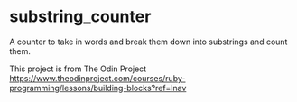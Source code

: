 # substring_counter
A counter to take in words and break them down into substrings and count them.

This project is from The Odin Project https://www.theodinproject.com/courses/ruby-programming/lessons/building-blocks?ref=lnav
